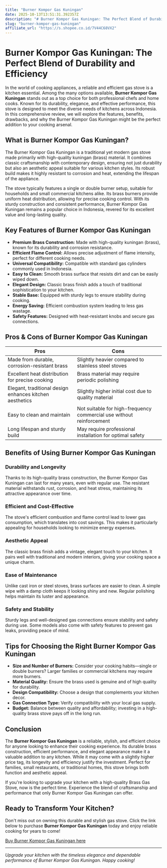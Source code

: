 ```yaml
---
title: "Burner Kompor Gas Kuningan"
date: 2025-10-13T13:51:31.392357Z
description: "# Burner Kompor Gas Kuningan: The Perfect Blend of Durability and Efficiency..."
slug: "burner-kompor-gas-kuningan"
affiliate_url: "https://s.shopee.co.id/7V44C68VX2"
---
```

# Burner Kompor Gas Kuningan: The Perfect Blend of Durability and Efficiency

In the world of cooking appliances, a reliable and efficient gas stove is a kitchen essential. Among the many options available, **Burner Kompor Gas Kuningan** stands out as a top choice for both professional chefs and home cooks. Known for its durability, elegance, and effective performance, this stove is designed to meet the diverse needs of kitchens across Indonesia. In this comprehensive review, we will explore the features, benefits, drawbacks, and why the Burner Kompor Gas Kuningan might be the perfect addition to your cooking arsenal.

## What is Burner Kompor Gas Kuningan?

The Burner Kompor Gas Kuningan is a traditional yet modern gas stove made primarily with high-quality kuningan (brass) material. It combines classic craftsmanship with contemporary design, ensuring not just durability but also an aesthetic appeal suitable for various kitchen styles. Its robust build makes it highly resistant to corrosion and heat, extending the lifespan of the appliance.

The stove typically features a single or double burner setup, suitable for households and small commercial kitchens alike. Its brass burners provide uniform heat distribution, allowing for precise cooking control. With its sturdy construction and consistent performance, Burner Kompor Gas Kuningan remains a popular choice in Indonesia, revered for its excellent value and long-lasting quality.

## Key Features of Burner Kompor Gas Kuningan

- **Premium Brass Construction:** Made with high-quality kuningan (brass), known for its durability and corrosion resistance.
- **Efficient Flame Control:** Allows precise adjustment of flame intensity, perfect for different cooking needs.
- **Universal Compatibility:** Compatible with standard gas cylinders commonly used in Indonesia.
- **Easy to Clean:** Smooth brass surface that resists dirt and can be easily wiped down.
- **Elegant Design:** Classic brass finish adds a touch of traditional sophistication to your kitchen.
- **Stable Base:** Equipped with sturdy legs to ensure stability during cooking.
- **Energy Saving:** Efficient combustion system leading to less gas wastage.
- **Safety Features:** Designed with heat-resistant knobs and secure gas connections.

## Pros & Cons of Burner Kompor Gas Kuningan

| **Pros** | **Cons** |
|-------------|--------------|
| Made from durable, corrosion-resistant brass | Slightly heavier compared to stainless steel stoves |
| Excellent heat distribution for precise cooking | Brass material may require periodic polishing |
| Elegant, traditional design enhances kitchen aesthetics | Slightly higher initial cost due to quality material |
| Easy to clean and maintain | Not suitable for high-frequency commercial use without reinforcement |
| Long lifespan and sturdy build | May require professional installation for optimal safety |

## Benefits of Using Burner Kompor Gas Kuningan

### Durability and Longevity
Thanks to its high-quality brass construction, the Burner Kompor Gas Kuningan can last for many years, even with regular use. The resistant material withstands rust, corrosion, and heat stress, maintaining its attractive appearance over time.

### Efficient and Cost-Effective
The stove's efficient combustion and flame control lead to lower gas consumption, which translates into cost savings. This makes it particularly appealing for households looking to minimize energy expenses.

### Aesthetic Appeal
The classic brass finish adds a vintage, elegant touch to your kitchen. It pairs well with traditional and modern interiors, giving your cooking space a unique charm.

### Ease of Maintenance
Unlike cast iron or steel stoves, brass surfaces are easier to clean. A simple wipe with a damp cloth keeps it looking shiny and new. Regular polishing helps maintain its luster and appearance.

### Safety and Stability
Sturdy legs and well-designed gas connections ensure stability and safety during use. Some models also come with safety features to prevent gas leaks, providing peace of mind.

## Tips for Choosing the Right Burner Kompor Gas Kuningan

- **Size and Number of Burners:** Consider your cooking habits—single or double burners? Larger families or commercial kitchens may require more burners.
- **Material Quality:** Ensure the brass used is genuine and of high quality for durability.
- **Design Compatibility:** Choose a design that complements your kitchen decor.
- **Gas Connection Type:** Verify compatibility with your local gas supply.
- **Budget:** Balance between quality and affordability; investing in a high-quality brass stove pays off in the long run.

## Conclusion

The **Burner Kompor Gas Kuningan** is a reliable, stylish, and efficient choice for anyone looking to enhance their cooking experience. Its durable brass construction, efficient performance, and elegant appearance make it a valuable addition to any kitchen. While it may come with a slightly higher price tag, its longevity and efficiency justify the investment. Perfect for families, small restaurants, or traditional homes, this stove brings both function and aesthetic appeal.

If you're looking to upgrade your kitchen with a high-quality Brass Gas Stove, now is the perfect time. Experience the blend of craftsmanship and performance that only Burner Kompor Gas Kuningan can offer.

## Ready to Transform Your Kitchen?

Don't miss out on owning this durable and stylish gas stove. Click the link below to purchase **Burner Kompor Gas Kuningan** today and enjoy reliable cooking for years to come!

[Buy Burner Kompor Gas Kuningan here](https://s.shopee.co.id/7V44C68VX2)

---

*Upgrade your kitchen with the timeless elegance and dependable performance of Burner Kompor Gas Kuningan. Happy cooking!*